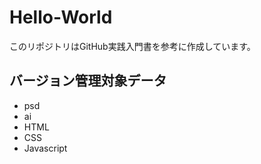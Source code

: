 # Hello-World

このリポジトリはGitHub実践入門書を参考に作成しています。

バージョン管理対象データ
---
* psd
* ai
* HTML
* CSS
* Javascript
